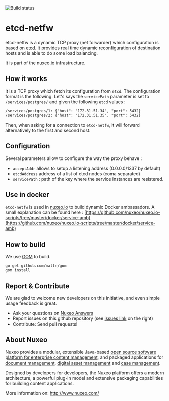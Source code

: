 ![Build status](https://api.travis-ci.org/nuxeo/etcd-netfw.svg)

etcd-netfw
==========

etcd-netfw is a dynamic TCP proxy (net forwarder) which configuration is based on [etcd](https://github.com/coreos/etcd). It provides real time dynamic reconfiguration of destination hosts and is able to do some load balancing.

It is part of the nuxeo.io infrastructure.


How it works
------------

It is a TCP proxy which fetch its configuration from `etcd`. The configuration format is the following. Let's says the `servicePath` parameter is set to `/services/postgres/` and given the following `etcd` values :

    /services/postgres/1: {"host": "172.31.51.34", "port": 5432}
    /services/postgres/2: {"host": "172.31.51.35", "port": 5432}

Then, when asking for a connection to `etcd-netfw`, it will forward alternatively to the first and second host.

Configuration
-------------

Several parameters allow to configure the way the proxy behave :

 * `acceptAddr` allows to setup a listening address (0.0.0.0/1337 by default)
 * `etcdAddress` address of a list of etcd nodes (coma separated)
 * `servicePath` : path of the key where the service instances are resistered.

Use in docker
-------------

`etcd-netfw` is used in [nuxeo.io](https://github.com/nuxeo/nuxeo.io) to build dynamic Docker ambassadors. A small explanation can be found here : [https://github.com/nuxeo/nuxeo.io-scripts/tree/master/docker/service-amb](https://github.com/nuxeo/nuxeo.io-scripts/tree/master/docker/service-amb)

How to build
------------

We use [GOM](https://github.com/mattn/gom) to build.

    go get github.com/mattn/gom
    gom install


Report & Contribute
-------------------

We are glad to welcome new developers on this initiative, and even simple usage feedback is great.
- Ask your questions on [Nuxeo Answers](http://answers.nuxeo.com)
- Report issues on this github repository (see [issues link](http://github.com/nuxeo/etcd-netfw/issues) on the right)
- Contribute: Send pull requests!


About Nuxeo
-----------

Nuxeo provides a modular, extensible Java-based
[open source software platform for enterprise content management](http://www.nuxeo.com/en/products/ep),
and packaged applications for [document management](http://www.nuxeo.com/en/products/document-management),
[digital asset management](http://www.nuxeo.com/en/products/dam) and
[case management](http://www.nuxeo.com/en/products/case-management).

Designed by developers for developers, the Nuxeo platform offers a modern
architecture, a powerful plug-in model and extensive packaging
capabilities for building content applications.

More information on: <http://www.nuxeo.com/>
